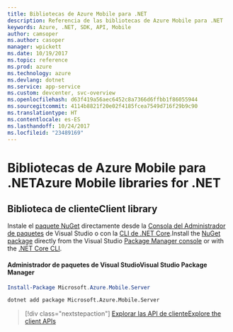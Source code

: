 ```yaml
---
title: Bibliotecas de Azure Mobile para .NET
description: Referencia de las bibliotecas de Azure Mobile para .NET
keywords: Azure, .NET, SDK, API, Mobile
author: camsoper
ms.author: casoper
manager: wpickett
ms.date: 10/19/2017
ms.topic: reference
ms.prod: azure
ms.technology: azure
ms.devlang: dotnet
ms.service: app-service
ms.custom: devcenter, svc-overview
ms.openlocfilehash: d63f419a56aec6452c8a7366d6ffbb1f86055944
ms.sourcegitcommit: 4114b8821f20e02f4185fcea7549d716f29b9c90
ms.translationtype: HT
ms.contentlocale: es-ES
ms.lasthandoff: 10/24/2017
ms.locfileid: "23489169"
---
```

# <a name="azure-mobile-libraries-for-net"></a><span data-ttu-id="053b2-104">Bibliotecas de Azure Mobile para .NET</span><span class="sxs-lookup"><span data-stu-id="053b2-104">Azure Mobile libraries for .NET</span></span>

## <a name="client-library"></a><span data-ttu-id="053b2-105">Biblioteca de cliente</span><span class="sxs-lookup"><span data-stu-id="053b2-105">Client library</span></span>

<span data-ttu-id="053b2-106">Instale el [paquete NuGet](https://www.nuget.org/packages/Microsoft.Azure.Mobile.Server) directamente desde la [Consola del Administrador de paquetes][PackageManager] de Visual Studio o con la [CLI de .NET Core][DotNetCLI].</span><span class="sxs-lookup"><span data-stu-id="053b2-106">Install the [NuGet package](https://www.nuget.org/packages/Microsoft.Azure.Mobile.Server) directly from the Visual Studio [Package Manager console][PackageManager] or with the [.NET Core CLI][DotNetCLI].</span></span>

#### <a name="visual-studio-package-manager"></a><span data-ttu-id="053b2-107">Administrador de paquetes de Visual Studio</span><span class="sxs-lookup"><span data-stu-id="053b2-107">Visual Studio Package Manager</span></span>

```powershell
Install-Package Microsoft.Azure.Mobile.Server
```

```bash
dotnet add package Microsoft.Azure.Mobile.Server
```

> [!div class="nextstepaction"]
> [<span data-ttu-id="053b2-108">Explorar las API de cliente</span><span class="sxs-lookup"><span data-stu-id="053b2-108">Explore the client APIs</span></span>](/dotnet/api/overview/azure/mobileapps/client)




[PackageManager]: https://docs.microsoft.com/nuget/tools/package-manager-console
[DotNetCLI]: https://docs.microsoft.com/dotnet/core/tools/dotnet-add-package
